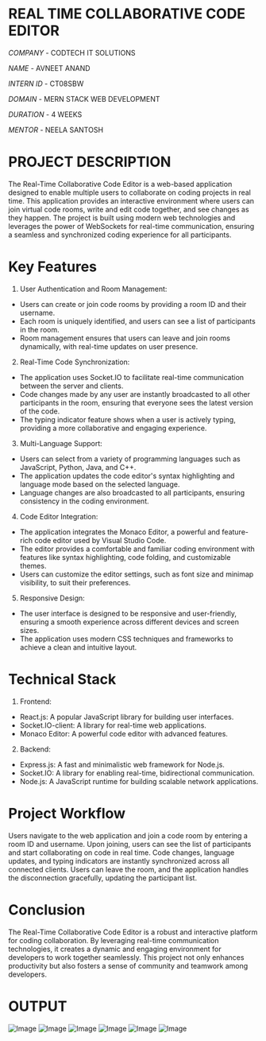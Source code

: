 # REAL TIME COLLABORATIVE CODE EDITOR

*COMPANY* - CODTECH IT SOLUTIONS

*NAME* - AVNEET ANAND

*INTERN ID* - CT08SBW

*DOMAIN* - MERN STACK WEB DEVELOPMENT

*DURATION* - 4 WEEKS

*MENTOR* - NEELA SANTOSH

# PROJECT DESCRIPTION #
The Real-Time Collaborative Code Editor is a web-based application designed to enable multiple users to collaborate on coding projects in real time. This application provides an interactive environment where users can join virtual code rooms, write and edit code together, and see changes as they happen. The project is built using modern web technologies and leverages the power of WebSockets for real-time communication, ensuring a seamless and synchronized coding experience for all participants.

# Key Features #
1. User Authentication and Room Management:
 -  Users can create or join code rooms by providing a room ID and their username.
 -  Each room is uniquely identified, and users can see a list of participants in the room.
 -  Room management ensures that users can leave and join rooms dynamically, with real-time updates on user presence.

2. Real-Time Code Synchronization:
 -  The application uses Socket.IO to facilitate real-time communication between the server and clients.
 -  Code changes made by any user are instantly broadcasted to all other participants in the room, ensuring that everyone sees the latest version of the code.
 -  The typing indicator feature shows when a user is actively typing, providing a more collaborative and engaging experience.

3. Multi-Language Support:
 -  Users can select from a variety of programming languages such as JavaScript, Python, Java, and C++.
 -  The application updates the code editor's syntax highlighting and language mode based on the selected language.
 -  Language changes are also broadcasted to all participants, ensuring consistency in the coding environment.

4. Code Editor Integration:
 -  The application integrates the Monaco Editor, a powerful and feature-rich code editor used by Visual Studio Code.
 -  The editor provides a comfortable and familiar coding environment with features like syntax highlighting, code folding, and customizable themes.
 -  Users can customize the editor settings, such as font size and minimap visibility, to suit their preferences.

5. Responsive Design:
 -  The user interface is designed to be responsive and user-friendly, ensuring a smooth experience across different devices and screen sizes.
 -  The application uses modern CSS techniques and frameworks to achieve a clean and intuitive layout.

# Technical Stack #
1. Frontend:
 -  React.js: A popular JavaScript library for building user interfaces.
 -  Socket.IO-client: A library for real-time web applications.
 -  Monaco Editor: A powerful code editor with advanced features.

2. Backend:
 -  Express.js: A fast and minimalistic web framework for Node.js.
 -  Socket.IO: A library for enabling real-time, bidirectional communication.
 -  Node.js: A JavaScript runtime for building scalable network applications.

# Project Workflow #
   Users navigate to the web application and join a code room by entering a room ID and username.
   Upon joining, users can see the list of participants and start collaborating on code in real time.
   Code changes, language updates, and typing indicators are instantly synchronized across all connected clients.
   Users can leave the room, and the application handles the disconnection gracefully, updating the participant list.

# Conclusion #
   The Real-Time Collaborative Code Editor is a robust and interactive platform for coding collaboration. 
   By leveraging real-time communication technologies, it creates a dynamic and engaging environment for developers to work together seamlessly. 
   This project not only enhances productivity but also fosters a sense of community and teamwork among developers.

# OUTPUT #

 ![Image](https://github.com/user-attachments/assets/37ebf893-a393-4e07-8354-b94fc51eabc5)
![Image](https://github.com/user-attachments/assets/b1fa3db0-6ff5-4917-b7d5-769221a33bd3)
![Image](https://github.com/user-attachments/assets/436ecd63-b9bf-48bb-99a4-f7335ca40ef5)
![Image](https://github.com/user-attachments/assets/20811d24-3d0b-459f-82e4-8c9f3181ad25)
![Image](https://github.com/user-attachments/assets/5e6caad4-8b50-430b-b607-38e40ceec71d)
![Image](https://github.com/user-attachments/assets/e451610f-8b4c-40c6-b0bd-749a2703acdb)
   
   
